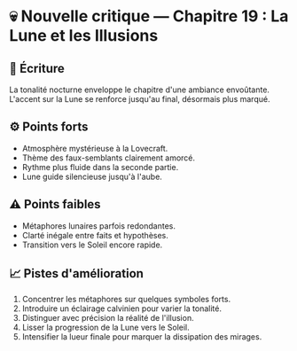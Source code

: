 # 💀 Nouvelle critique — Chapitre 19 : La Lune et les Illusions

## 🧠 Écriture
La tonalité nocturne enveloppe le chapitre d'une ambiance envoûtante. L'accent sur la Lune se renforce jusqu'au final, désormais plus marqué.

## ⚙️ Points forts
- Atmosphère mystérieuse à la Lovecraft.
- Thème des faux-semblants clairement amorcé.
- Rythme plus fluide dans la seconde partie.
- Lune guide silencieuse jusqu'à l'aube.

## ⚠️ Points faibles
- Métaphores lunaires parfois redondantes.
- Clarté inégale entre faits et hypothèses.
- Transition vers le Soleil encore rapide.

## 📈 Pistes d'amélioration
1. Concentrer les métaphores sur quelques symboles forts.
2. Introduire un éclairage calvinien pour varier la tonalité.
3. Distinguer avec précision la réalité de l'illusion.
4. Lisser la progression de la Lune vers le Soleil.
5. Intensifier la lueur finale pour marquer la dissipation des mirages.
